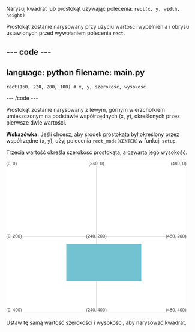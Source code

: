 Narysuj kwadrat lub prostokąt używając polecenia: `rect(x, y, width, height)`

Prostokąt zostanie narysowany przy użyciu wartości wypełnienia i obrysu ustawionych przed wywołaniem polecenia `rect`.

--- code ---
---
language: python
filename: main.py
---

    rect(160, 220, 200, 100) # x, y, szerokość, wysokość

--- /code ---

Prostokąt zostanie narysowany z lewym, górnym wierzchołkiem umieszczonym na podstawie współrzędnych (x, y), określonych przez pierwsze dwie wartości.

**Wskazówka:** Jeśli chcesz, aby środek prostokąta był określony przez współrzędne (x, y), użyj polecenia `rect_mode(CENTER)`w funkcji `setup`.

Trzecia wartość określa szerokość prostokąta, a czwarta jego wysokość.

![Obszar wyjściowy pokazujący prostokąt o szerokości 200 i wysokości 100, ze środkiem w punkcie x 160, y 220](images/example.png)

Ustaw tę samą wartość szerokości i wysokości, aby narysować kwadrat.

